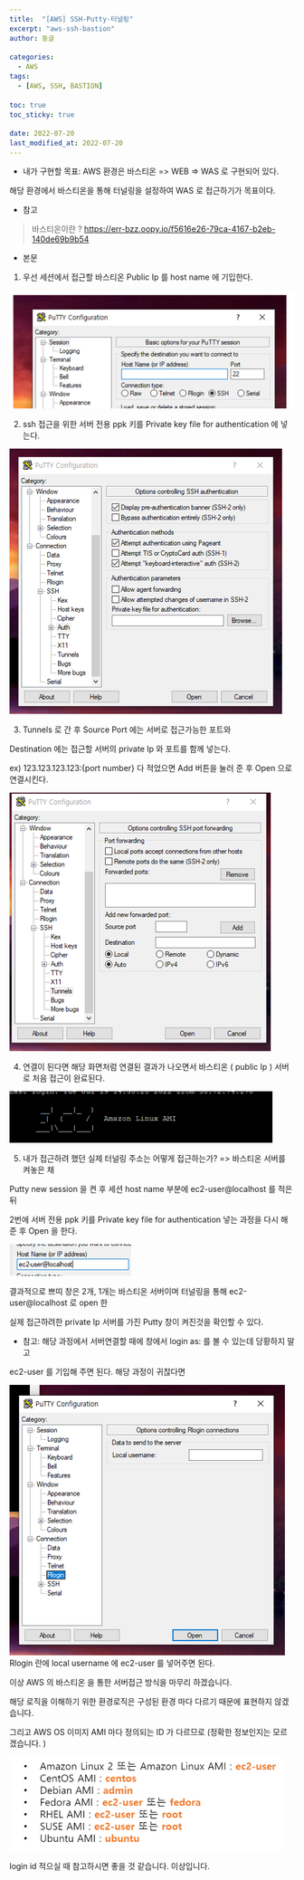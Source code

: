 ```yaml
---
title:  "[AWS] SSH-Putty-터널링"
excerpt: "aws-ssh-bastion"
author: 둥글

categories:
  - AWS
tags:
  - [AWS, SSH, BASTION]

toc: true
toc_sticky: true
 
date: 2022-07-20
last_modified_at: 2022-07-20
---
```


- 내가 구현할 목표: AWS 환경은 바스티온 => WEB => WAS 로 구현되어 있다. 

해당 환경에서 바스티온을 통해 터널링을 설정하여 WAS 로 접근하기가 목표이다.

- 참고 
> 바스티온이란 ? https://err-bzz.oopy.io/f5616e26-79ca-4167-b2eb-140de69b9b54

- 본문

1. 우선 세션에서 접근할 바스티온 Public Ip 를 host name 에 기입한다.

![1](https://github.com/DonggeulDunggeul/DonggeulDunggeul.github.io/blob/main/_posts/image/1.png)


2. ssh 접근을 위한 서버 전용 ppk 키를 Private key file for authentication 에 넣는다.

![2](https://github.com/DonggeulDunggeul/DonggeulDunggeul.github.io/blob/main/_posts/image/2.png)


3. Tunnels 로 간 후 Source Port 에는 서버로 접근가능한 포트와

Destination 에는 접근할 서버의 private Ip 와 포트를 함께 넣는다.

ex) 123.123.123.123:{port number} 다 적었으면 Add 버튼을 눌러 준 후 Open 으로 연결시킨다.

![3](https://github.com/DonggeulDunggeul/DonggeulDunggeul.github.io/blob/main/_posts/image/3.png)


4. 연결이 된다면 해당 화면처럼 연결된 결과가 나오면서 바스티온 ( public Ip ) 서버로 처음 접근이 완료된다.

![4](https://github.com/DonggeulDunggeul/DonggeulDunggeul.github.io/blob/main/_posts/image/4.png)


5. 내가 접근하려 했던 실제 터널링 주소는 어떻게 접근하는가? => 바스티온 서버를 켜놓은 채

Putty new session 을 켠 후 세션 host name 부분에 ec2-user@localhost 를 적은 뒤

2번에 서버 전용 ppk 키를 Private key file for authentication 넣는 과정을 다시 해준 후 Open 을 한다.

![5](https://github.com/DonggeulDunggeul/DonggeulDunggeul.github.io/blob/main/_posts/image/5.png)

결과적으로 쁘띠 창은 2개, 1개는 바스티온 서버이며 터널링을 통해 ec2-user@localhost 로 open 한 

실제 접근하려한 private Ip 서버를 가진 Putty 창이 켜진것을 확인할 수 있다.



* 참고: 해당 과정에서 서버연결할 때에 창에서 login as: 를 볼 수 있는데 당황하지 말고

ec2-user 를 기입해 주면 된다. 해당 과정이 귀찮다면 

![6](https://github.com/DonggeulDunggeul/DonggeulDunggeul.github.io/blob/main/_posts/image/6.png)
Rlogin 란에 local username 에 ec2-user 를 넣어주면 된다. 



이상 AWS 의 바스티온 을 통한 서버접근 방식을 마무리 하겠습니다.

해당 로직을 이해하기 위한 환경로직은 구성된 환경 마다 다르기 때문에 표현하지 않겠습니다.



그리고 AWS OS 이미지 AMI 마다 정의되는 ID 가 다르므로 (정확한 정보인지는 모르겠습니다. )

![7](https://github.com/DonggeulDunggeul/DonggeulDunggeul.github.io/blob/main/_posts/image/7.png)

login id 적으실 때 참고하시면 좋을 것 같습니다. 이상입니다.

